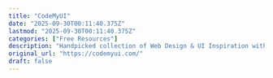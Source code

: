 ```yaml
---
title: "CodeMyUI"
date: "2025-09-30T00:11:40.375Z"
lastmod: "2025-09-30T00:11:40.375Z"
categories: ["Free Resources"]
description: "Handpicked collection of Web Design & UI Inspiration with Code Snippets. ✅ GIF preview ✅ HTML CSS copy paste code."
original_url: "https://codemyui.com/"
draft: false
---
```

